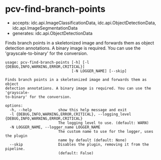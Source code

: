 # pcv-find-branch-points

* accepts: idc.api.ImageClassificationData, idc.api.ObjectDetectionData, idc.api.ImageSegmentationData
* generates: idc.api.ObjectDetectionData

Finds branch points in a skeletonized image and forwards them as object detection annotations. A binary image is required. You can use the 'grayscale-to-binary' for the conversion.

```
usage: pcv-find-branch-points [-h] [-l {DEBUG,INFO,WARNING,ERROR,CRITICAL}]
                              [-N LOGGER_NAME] [--skip]

Finds branch points in a skeletonized image and forwards them as object
detection annotations. A binary image is required. You can use the 'grayscale-
to-binary' for the conversion.

options:
  -h, --help            show this help message and exit
  -l {DEBUG,INFO,WARNING,ERROR,CRITICAL}, --logging_level {DEBUG,INFO,WARNING,ERROR,CRITICAL}
                        The logging level to use. (default: WARN)
  -N LOGGER_NAME, --logger_name LOGGER_NAME
                        The custom name to use for the logger, uses the plugin
                        name by default (default: None)
  --skip                Disables the plugin, removing it from the pipeline.
                        (default: False)
```
